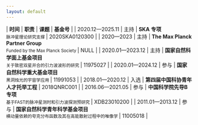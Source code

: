 ```yaml
---
layout: default
---
```


<style>
table {
  font-family: arial, sans-serif;
  border-collapse: collapse;
  width: 100%;
}

td, th {
  border: 1px solid #dddddd;
  text-align: left;
  padding: 8px;
}

tr:nth-child(odd) {
  background-color: #dddddd;
}
</style>

| **时间** | **职责** | **课题** | **基金号** | 
| 2020.12—2025.11 | 主持 | **SKA 专项** <br> <small> 脉冲星理论研究支撑 </small> | 2020SKA0120300 |
| 2020—2023 | 主持 | **The Max Planck Partner Group** <br> <small> Funded by the Max Planck Society </small> | NULL |
| 2020.01—2023.12 | 主持 | **国家自然科学面上基金项目** <br> <small> 关于致密双星并合的引力波波形的研究  </small> | 11975027 |
| 2020.01—2024.12 | 参与 | **国家自然科学重大基金项目** <br> <small> 黑洞烛光的宇宙学应用 </small> | 11991053 |
| 2018.01—2020.12 | 入选 | **第四届中国科协青年人才托举工程** | 2018QNRC001 |
| 2016.06—2021.05 | 参与 | **中国科学院先导B专项** <br> <small> 基于FAST的脉冲星测时和引力波探测预研究 </small> | XDB23010200 |
| 2011.01—2013.12 | 参与 | **国家自然科学青年科学基金项目** <br> <small> 横动量依赖的夸克分布函数及其在高能散射过程中的唯像学 </small> | 11005018 |
